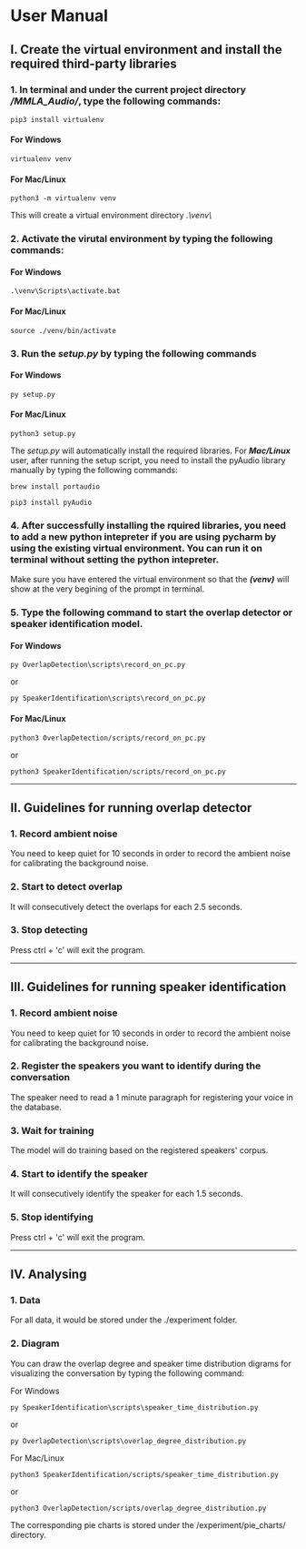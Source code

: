 # User Manual

## I. Create the virtual environment and install the required third-party libraries

### 1. In terminal and under the current project directory */MMLA_Audio/*, type the following commands:

```
pip3 install virtualenv
```

#### For Windows
```
virtualenv venv
```

#### For Mac/Linux
```
python3 -m virtualenv venv
```

This will create a virtual environment directory *.\venv\\*

### 2. Activate the virutal environment by typing the following commands:

#### For Windows
```
.\venv\Scripts\activate.bat
```

#### For Mac/Linux
```
source ./venv/bin/activate
```

### 3. Run the *setup.py* by typing the following commands
#### For Windows
```
py setup.py
```

#### For Mac/Linux
```
python3 setup.py
```

The *setup.py* will automatically install the required libraries. For ***Mac/Linux*** user, after running the setup script, you need to install the pyAudio library manually by typing the following commands:

```
brew install portaudio
```

```
pip3 install pyAudio
```

### 4. After successfully installing the rquired libraries, you need to add a new python intepreter if you are using pycharm by using the existing virtual environment. You can run it on terminal without setting the python intepreter.

Make sure you have entered the virtual environment so that the ***(venv)*** will show at the very begining of the prompt in terminal.

### 5. Type the following command to start the overlap detector or speaker identification model.

#### For Windows
```
py OverlapDetection\scripts\record_on_pc.py
```
or
```
py SpeakerIdentification\scripts\record_on_pc.py
```


#### For Mac/Linux
```
python3 OverlapDetection/scripts/record_on_pc.py
```
or
```
python3 SpeakerIdentification/scripts/record_on_pc.py
```

---
## II. Guidelines for running overlap detector
### 1. Record ambient noise
You need to keep quiet for 10 seconds in order to record the ambient noise for calibrating the background noise.
### 2. Start to detect overlap
It will consecutively detect the overlaps for each 2.5 seconds.
### 3. Stop detecting
Press ctrl + 'c' will exit the program.

---
## III. Guidelines for running speaker identification
### 1. Record ambient noise
You need to keep quiet for 10 seconds in order to record the ambient noise for calibrating the background noise.
### 2. Register the speakers you want to identify during the conversation
The speaker need to read a 1 minute paragraph for registering your voice in the database. 
### 3. Wait for training
The model will do training based on the registered speakers' corpus.
### 4. Start to identify the speaker
It will consecutively identify the speaker for each 1.5 seconds.
### 5. Stop identifying
Press ctrl + 'c' will exit the program.


---
## IV. Analysing
### 1. Data
For all data, it would be stored under the ./experiment folder.
### 2. Diagram
You can draw the overlap degree and speaker time distribution digrams for visualizing the conversation by typing the following command:

For Windows
```
py SpeakerIdentification\scripts\speaker_time_distribution.py
```
or
```
py OverlapDetection\scripts\overlap_degree_distribution.py
```

For Mac/Linux
```
python3 SpeakerIdentification/scripts/speaker_time_distribution.py
```
or
```
python3 OverlapDetection/scripts/overlap_degree_distribution.py
```

The corresponding pie charts is stored under the /experiment/pie_charts/ directory.






